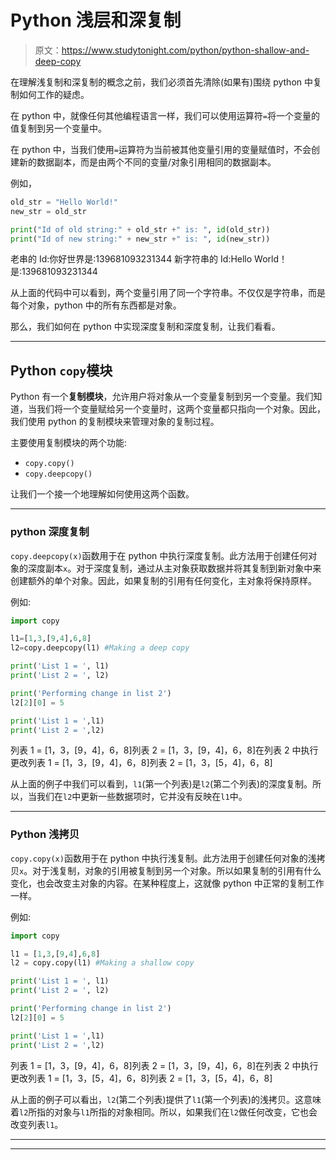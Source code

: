 # Python 浅层和深复制

> 原文：<https://www.studytonight.com/python/python-shallow-and-deep-copy>

在理解浅复制和深复制的概念之前，我们必须首先清除(如果有)围绕 python 中复制如何工作的疑虑。

在 python 中，就像任何其他编程语言一样，我们可以使用运算符`=`将一个变量的值复制到另一个变量中。

在 python 中，当我们使用`=`运算符为当前被其他变量引用的变量赋值时，不会创建新的数据副本，而是由两个不同的变量/对象引用相同的数据副本。

例如，

```py
old_str = "Hello World!"
new_str = old_str

print("Id of old string:" + old_str +" is: ", id(old_str))
print("Id of new string:" + new_str +" is: ", id(new_str)) 
```

老串的 Id:你好世界是:139681093231344 新字符串的 Id:Hello World！是:139681093231344

从上面的代码中可以看到，两个变量引用了同一个字符串。不仅仅是字符串，而是每个对象，python 中的所有东西都是对象。

那么，我们如何在 python 中实现深度复制和深度复制，让我们看看。

* * *

## Python `copy`模块

Python 有一个**复制模块**，允许用户将对象从一个变量复制到另一个变量。我们知道，当我们将一个变量赋给另一个变量时，这两个变量都只指向一个对象。因此，我们使用 python 的复制模块来管理对象的复制过程。

主要使用复制模块的两个功能:

*   `copy.copy()`
*   `copy.deepcopy()`

让我们一个接一个地理解如何使用这两个函数。

* * *

### python 深度复制

`copy.deepcopy(x)`函数用于在 python 中执行深度复制。此方法用于创建任何对象的深度副本`x`。对于深度复制，通过从主对象获取数据并将其复制到新对象中来创建额外的单个对象。因此，如果复制的引用有任何变化，主对象将保持原样。

例如:

```py
import copy

l1=[1,3,[9,4],6,8]
l2=copy.deepcopy(l1) #Making a deep copy

print('List 1 = ', l1)
print('List 2 = ', l2)

print('Performing change in list 2')
l2[2][0] = 5

print('List 1 = ',l1)
print('List 2 = ',l2)
```

列表 1 = [1，3，[9，4]，6，8]列表 2 = [1，3，[9，4]，6，8]在列表 2 中执行更改列表 1 = [1，3，[9，4]，6，8]列表 2 = [1，3，[5，4]，6，8]

从上面的例子中我们可以看到，`l1`(第一个列表)是`l2`(第二个列表)的深度复制。所以，当我们在`l2`中更新一些数据项时，它并没有反映在`l1`中。

* * *

### Python 浅拷贝

`copy.copy(x)`函数用于在 python 中执行浅复制。此方法用于创建任何对象的浅拷贝`x`。对于浅复制，对象的引用被复制到另一个对象。所以如果复制的引用有什么变化，也会改变主对象的内容。在某种程度上，这就像 python 中正常的复制工作一样。

例如:

```py
import copy

l1 = [1,3,[9,4],6,8]
l2 = copy.copy(l1) #Making a shallow copy

print('List 1 = ', l1)
print('List 2 = ', l2)

print('Performing change in list 2')
l2[2][0] = 5

print('List 1 = ',l1)
print('List 2 = ',l2) 
```

列表 1 = [1，3，[9，4]，6，8]列表 2 = [1，3，[9，4]，6，8]在列表 2 中执行更改列表 1 = [1，3，[5，4]，6，8]列表 2 = [1，3，[5，4]，6，8]

从上面的例子可以看出，`l2`(第二个列表)提供了`l1`(第一个列表)的浅拷贝。这意味着`l2`所指的对象与`l1`所指的对象相同。所以，如果我们在`l2`做任何改变，它也会改变列表`l1`。

* * *

* * *